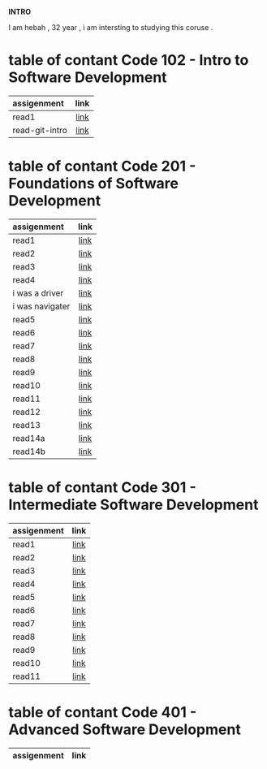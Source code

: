 

**INTRO**

I am hebah , 32 year , i am intersting to studying this coruse .




# table of contant Code 102 - Intro to Software Development

| assigenment              | link     |  
| :-------------           | :----------: | 
| read1                    |   [link](README2.md)           |
|   read-git-intro         |   [link](read-git-intro.md)            |


# table of contant Code 201 - Foundations of Software Development

| assigenment              | link                                                            |  
| :-------------           | :----------:                                                    | 
| read1                    | [link](./201/read1.md)                                          |
|  read2                   | [link](./201/read2.md)                                          |
|   read3                  |  [link](./201/read3.md)                                         |
|   read4                  |  [link](./201/read4.md)       |
|  i was a driver          |  [link](https://github.com/Mohammad-Haroun-97/About-me/pull/1)  |
|  i was navigater         |  [link](https://github.com/hebah-aldawalib/teast/pull/1)  |
| read5                    |  [link](./201/read5.md)                                        | 
| read6                    |  [link](./201/read6.md)                                        |
| read7                    |  [link](./201/read7.md)                                        |
| read8                    |  [link](./201/read8.md)                                        |
| read9                    |  [link](./201/read9.md)                                        |                             
| read10                   |  [link](./201/read10.md)               |
| read11                   |  [link](./201/read11.md)               |
| read12                   |  [link](./201/read12.md)               |
| read13                   |  [link](./201/read13.md)               |
| read14a                   |  [link](./201/read14a.md)               |
| read14b                   |  [link](./201/read14b.md)               |


# table of contant Code 301 - Intermediate Software Development

| assigenment               | link                                  |  
| :-------------           | :----------: | 
| read1                    | [link](./301/read1.md)                 |
|  read2                   | [link](./301/read2.md)                 |
|  read3                   | [link](./301/read3.md)                 |
|  read4                   | [link](./301/read4.md)                 |
|  read5                   | [link](./301/read5.md)                 |
|  read6                   | [link](./301/read6.md)                 |
|  read7                   | [link](./301/read7.md)                 |
|  read8                   | [link](./301/read8.md)                 |
|  read9                   | [link](./301/read9.md)  |
|  read10                   | [link](./301/read10.md)  |
|  read11                   | [link](./301/read11.md)  |
# table of contant Code 401 - Advanced Software Development

| assigenment              | link     |  
| :-------------           | :----------: | 






